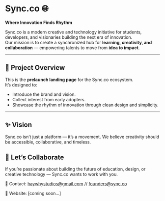 # Sync.co 🌐

**Where Innovation Finds Rhythm**

Sync.co is a modern creative and technology initiative for students, developers, and visionaries building the next era of innovation.  
Our mission is to create a synchronized hub for **learning, creativity, and collaboration** — empowering talents to move from **idea to impact**.

---

## 🚀 Project Overview

This is the **prelaunch landing page** for the Sync.co ecosystem.  
It’s designed to:
- Introduce the brand and vision.
- Collect interest from early adopters.
- Showcase the rhythm of innovation through clean design and simplicity.

---

## ✨ Vision

Sync.co isn’t just a platform — it’s a movement.
We believe creativity should be accessible, collaborative, and timeless.

## 💬 Let’s Collaborate

If you’re passionate about building the future of education, design, or creative technology — Sync.co wants to work with you.

📧 Contact: haywhystudios@gmail.com
// founders@sync.co

🔗 Website: [coming soon…]
